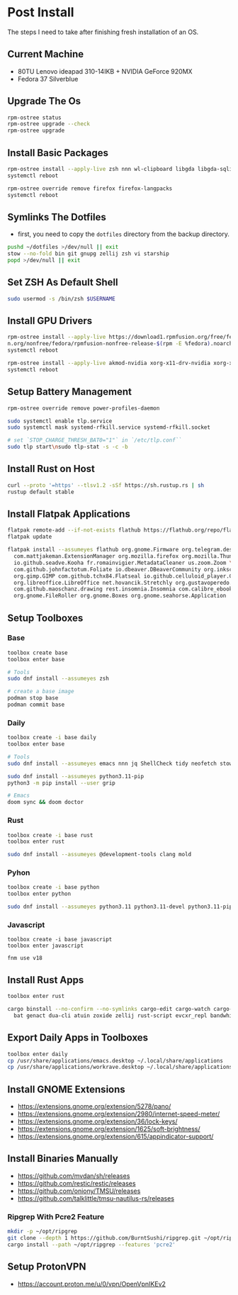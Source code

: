 # Post Install

The steps I need to take after finishing fresh installation of an OS.

## Current Machine

- 80TU Lenovo ideapad 310-14IKB + NVIDIA GeForce 920MX
- Fedora 37 Silverblue

## Upgrade The Os

```bash
rpm-ostree status
rpm-ostree upgrade --check
rpm-ostree upgrade
```

## Install Basic Packages

```bash
rpm-ostree install --apply-live zsh nnn wl-clipboard libgda libgda-sqlite tlp tlp-rdw gnome-tweaks
systemctl reboot

rpm-ostree override remove firefox firefox-langpacks
systemctl reboot
```

## Symlinks The Dotfiles

- first, you need to copy the `dotfiles` directory from the backup directory.

```bash
pushd ~/dotfiles >/dev/null || exit
stow --no-fold bin git gnupg zellij zsh vi starship
popd >/dev/null || exit
```

## Set ZSH As Default Shell

```bash
sudo usermod -s /bin/zsh $USERNAME
```

## Install GPU Drivers

```bash
rpm-ostree install --apply-live https://download1.rpmfusion.org/free/fedora/rpmfusion-free-release-$(rpm -E %fedora).noarch.rpm https://download1.rpmfusio
n.org/nonfree/fedora/rpmfusion-nonfree-release-$(rpm -E %fedora).noarch.rpm
systemctl reboot

rpm-ostree install --apply-live akmod-nvidia xorg-x11-drv-nvidia xorg-x11-drv-nvidia-cuda
systemctl reboot
```

## Setup Battery Management

```bash
rpm-ostree override remove power-profiles-daemon

sudo systemctl enable tlp.service
sudo systemctl mask systemd-rfkill.service systemd-rfkill.socket

# set `STOP_CHARGE_THRESH_BAT0="1"` in `/etc/tlp.conf``
sudo tlp start\nsudo tlp-stat -s -c -b
```

## Install Rust on Host

```bash
curl --proto '=https' --tlsv1.2 -sSf https://sh.rustup.rs | sh
rustup default stable
```

## Install Flatpak Applications

```bash
flatpak remote-add --if-not-exists flathub https://flathub.org/repo/flathub.flatpakrepo
flatpak update

flatpak install --assumeyes flathub org.gnome.Firmware org.telegram.desktop com.logseq.Logseq org.keepassxc.KeePassXC \
  com.mattjakeman.ExtensionManager org.mozilla.firefox org.mozilla.Thunderbird org.videolan.VLC org.kde.okular \
  io.github.seadve.Kooha fr.romainvigier.MetadataCleaner us.zoom.Zoom \
  com.github.johnfactotum.Foliate io.dbeaver.DBeaverCommunity org.inkscape.Inkscape \
  org.gimp.GIMP com.github.tchx84.Flatseal io.github.celluloid_player.Celluloid \
  org.libreoffice.LibreOffice net.hovancik.Stretchly org.gustavoperedo.FontDownloader \
  com.github.maoschanz.drawing rest.insomnia.Insomnia com.calibre_ebook.calibre \
  org.gnome.FileRoller org.gnome.Boxes org.gnome.seahorse.Application
```

## Setup Toolboxes

### Base

```bash
toolbox create base
toolbox enter base

# Tools
sudo dnf install --assumeyes zsh

# create a base image
podman stop base
podman commit base
```

### Daily

```bash
toolbox create -i base daily
toolbox enter base

# Tools
sudo dnf install --assumeyes emacs nnn jq ShellCheck tidy neofetch stow workrave

sudo dnf install --assumeyes python3.11-pip
python3 -m pip install --user grip

# Emacs
doom sync && doom doctor
```

### Rust

```bash
toolbox create -i base rust
toolbox enter rust

sudo dnf install --assumeyes @development-tools clang mold
```

### Pyhon

```bash
toolbox create -i base python
toolbox enter python

sudo dnf install --assumeyes python3.11 python3.11-devel python3.11-pip
```

### Javascript

```
toolbox create -i base javascript
toolbox enter javascript

fnm use v18
```

## Install Rust Apps

```bash
toolbox enter rust

cargo binstall --no-confirm --no-symlinks cargo-edit cargo-watch cargo-tarpaulin watchexec-cli cargo-outdated just fnm stylua starship \
  bat genact dua-cli atuin zoxide zellij rust-script evcxr_repl bandwhich hurl kondo git-cliff dprint cargo-nextest
```

## Export Daily Apps in Toolboxes

```bash
toolbox enter daily
cp /usr/share/applications/emacs.desktop ~/.local/share/applications
cp /usr/share/applications/workrave.desktop ~/.local/share/applications
```

## Install GNOME Extensions

- https://extensions.gnome.org/extension/5278/pano/
- https://extensions.gnome.org/extension/2980/internet-speed-meter/
- https://extensions.gnome.org/extension/36/lock-keys/
- https://extensions.gnome.org/extension/1625/soft-brightness/
- https://extensions.gnome.org/extension/615/appindicator-support/

## Install Binaries Manually

- https://github.com/mvdan/sh/releases
- https://github.com/restic/restic/releases
- https://github.com/oniony/TMSU/releases
- https://github.com/talklittle/tmsu-nautilus-rs/releases

### Ripgrep With Pcre2 Feature

```bash
mkdir -p ~/opt/ripgrep
git clone --depth 1 https://github.com/BurntSushi/ripgrep.git ~/opt/ripgrep
cargo install --path ~/opt/ripgrep --features 'pcre2'
```

## Setup ProtonVPN

- https://account.proton.me/u/0/vpn/OpenVpnIKEv2
